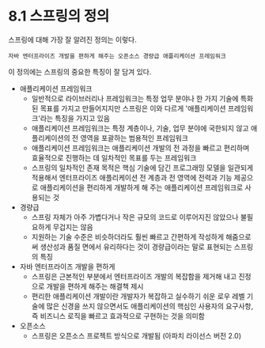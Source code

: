 # 8.1 스프링의 정의

스프링에 대해 가장 잘 알려진 정의는 이렇다.

`자바 엔터프라이즈 개발을 편하게 해주는 오픈소스 경량급 애플리케이션 프레임워크`  

이 정의에는 스프링의 중요한 특징이 잘 담겨 있다.

- 애플리케이션 프레임워크
  - 일반적으로 라이브러리나 프레임워크는 특정 업무 분야나 한 가지 기술에 특화된 목표를 가지고 만들어지지만 스프링은 이와 다르게 '애플리케이션 프레임워크'라는 특징을 가지고 있음
  - 애플리케이션 프레임워크는 특정 계층이나, 기술, 업무 분야에 국한되지 않고 애플리케이션의 전 영역을 포괄하는 범용적인 프레임워크
  - 애플리케이션 프레임워크는 애플리케이션 개발의 전 과정을 빠르고 편리하며 효율적으로 진행하는 데 일차적인 목표를 두는 프레임워크
  - 스프링의 일차적인 존재 목적은 핵심 기술에 담긴 프로그래밍 모델을 일관되게 적용해서 엔터프라이즈 애플리케이션 전 계층과 전 영역에 전력과 기능 제공으로 애플리케이션을 편리하게 개발하게 해 주는 애플리케이션 프레임워크로 사용되는 것
- 경량급
  - 스프링 자체가 아주 가볍다거나 작은 규모의 코드로 이루어지진 않았으나 불필요하게 무겁지는 않음
  - 지원하는 기술 수준은 비슷하더라도 훨씬 빠르고 간편하게 작성하게 해줌으로써 생산성과 품질 면에서 유리하다는 것이 경량급이라는 말로 표현되는 스프링의 특징
- 자바 엔터프라이즈 개발을 편하게
  - 스프링은 근본적인 부분에서 엔터프라이즈 개발의 복잡함을 제거해 내고 진정으로 개발을 편하게 해주는 해결책 제시
  - 편리한 애플리케이션 개발이란 개발자가 복잡하고 실수하기 쉬운 로우 레벨 기술에 많은 신경을 쓰지 않으면서도 애플리케이션의 핵심인 사용자의 요구사항, 즉 비즈니스 로직을 빠르고 효과적으로 구현하는 것을 의미함
- 오픈소스
  - 스프링은 오픈소스 프로젝트 방식으로 개발됨 (아파치 라이선스 버전 2.0)
